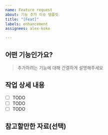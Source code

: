 ```yaml
---
name: Feature request
about: 기능 추가 이슈 템플릿
title: "[Feat]"
labels: enhancement
assignees: alex-koko

---
```


## 어떤 기능인가요?

> 추가하려는 기능에 대해 간결하게 설명해주세요

## 작업 상세 내용

- [ ] TODO
- [ ] TODO
- [ ] TODO

## 참고할만한 자료(선택)
